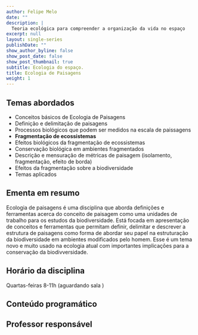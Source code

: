 ```yaml
---
author: Felipe Melo
date: ""
description: |
  Teoria ecológica para compreender a organização da vida no espaço
excerpt: null
layout: single-series
publishDate: ""
show_author_byline: false
show_post_date: false
show_post_thumbnail: true
subtitle: Ecologia do espaço.
title: Ecologia de Paisagens
weight: 1
---
```



## Temas abordados

- Conceitos básicos de Ecologia de Paisagens
- Definição e delimitação de paisagens
- Processos biológicos que podem ser medidos na escala de paissagens
- **Fragmentação de ecossistemas**
- Efeitos biológicos da fragmentação de ecossistemas
- Conservação biológica em ambientes fragmentados
- Descrição e mensuração de métricas de paisagem (isolamento, fragmentação, efeito de borda)
- Efeitos da fragmentação sobre a biodiversidade
- Temas aplicados

## Ementa em resumo

Ecologia de paisagens é uma disciplina que aborda definições e ferramentas acerca do conceito de paisagem como uma unidades de trabalho para os estudos da biodiversidade. Está focada em apresentação de conceitos e ferramentas que permitam definir, delimitar e descrever a estrutura de paisagens como forma de abordar seu papel na estruturação da biodiversidade em ambientes modificados pelo homem. Esse é um tema novo e muito usado na ecologia atual com importantes implicações para a conservação da biodivversidade.

## Horário da disciplina

Quartas-feiras 8-11h (aguardando sala )

## Conteúdo programático


## Professor responsável


